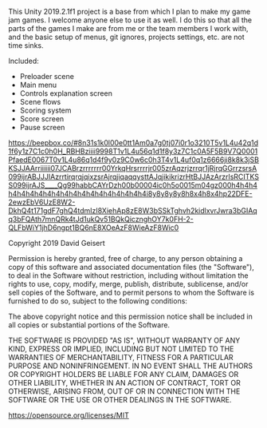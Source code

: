This Unity 2019.2.1f1 project is a base from which I plan to make my game jam games.  I welcome anyone else to use it as well.  I do this so that all the parts of the games I make are from me or the team members I work with, and the basic setup of menus, git ignores, projects settings, etc. are not time sinks.

Included:
* Preloader scene
* Main menu
* Controls explanation screen
* Scene flows
* Scoring system
* Score screen
* Pause screen

https://beepbox.co/#8n31s1k0l00e0tt1Am0a7g0tj07i0r1o3210T5v1L4u42q1d1f6y1z7C1c0h0H_RBHBziiii9998T1v1L4u56q1d1f8y3z7C1c0A5F5B9V7Q0001PfaedE0067T0v1L4u86q1d4f9y0z9C0w6c0h3T4v1L4uf0q1z6666ji8k8k3jSBKSJJAArriiiiii07JCABrzrrrrrrr00YrkqHrsrrrrjr005zrAqzrjzrrqr1jRjrqGGrrzsrsA099ijrABJJJIAzrrtirqrqjqixzsrAjrqjiqaqqysttAJqjikikrizrHtBJJAzArzrIsRCITKSS099ijrAJS____Qg99habbCAYrDzh00b00004ic0h5o0015m04gz000h4h4h4h4h4h4h4h4h4h4h4h4h4h4h4h4h4h4h4i8y8y8y8y8h8x4h8x4hp22DFE-2ewzEbV6UzE8W2-DkhQ4t171gdF7ghQ4tdmIzI8XiehAp8zE8W3bSSkTghvh2kidlxvrJwra3bGIAqq3bFQAth7mnQRk4tJd1ukQv51BQkQicznghOY7k0FH-2-QLFbWiY1jhD6ngpt1BQ6nE8XOeAzF8WieAzF8Wic0


Copyright 2019 David Geisert

Permission is hereby granted, free of charge, to any person obtaining a copy of this software and associated documentation files (the "Software"), to deal in the Software without restriction, including without limitation the rights to use, copy, modify, merge, publish, distribute, sublicense, and/or sell copies of the Software, and to permit persons to whom the Software is furnished to do so, subject to the following conditions:

The above copyright notice and this permission notice shall be included in all copies or substantial portions of the Software.

THE SOFTWARE IS PROVIDED "AS IS", WITHOUT WARRANTY OF ANY KIND, EXPRESS OR IMPLIED, INCLUDING BUT NOT LIMITED TO THE WARRANTIES OF MERCHANTABILITY, FITNESS FOR A PARTICULAR PURPOSE AND NONINFRINGEMENT. IN NO EVENT SHALL THE AUTHORS OR COPYRIGHT HOLDERS BE LIABLE FOR ANY CLAIM, DAMAGES OR OTHER LIABILITY, WHETHER IN AN ACTION OF CONTRACT, TORT OR OTHERWISE, ARISING FROM, OUT OF OR IN CONNECTION WITH THE SOFTWARE OR THE USE OR OTHER DEALINGS IN THE SOFTWARE.

https://opensource.org/licenses/MIT